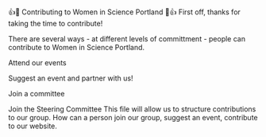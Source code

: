 👍🎉 Contributing to Women in Science Portland 🎉👍
First off, thanks for taking the time to contribute!

There are several ways - at different levels of committment - people can contribute to Women in Science Portland. 

Attend our events

Suggest an event and partner with us!

Join a committee

Join the Steering Committee
This file will allow us to structure contributions to our group. 
How can a person join our group, suggest an event, contribute to our website.
